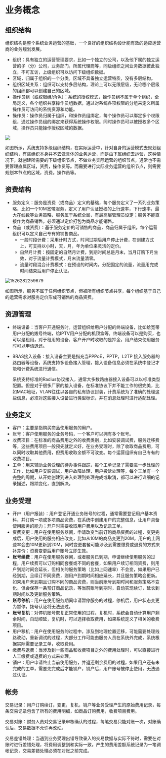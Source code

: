# 业务概念

## 组织结构

组织结构是整个系统业务运营的基础，一个良好的组织结构设计能有效的适应运营商的业务规划发展。

- 组织：具有独立的运营管理要求，比如一个独立的公司，以及他下属的独立运营的子（分）公司，业务部门，所属代理商等，同级组织之间业务数据彼此独立，不可互访，上级组织可以访问下级组织数据。
- 区域，归属于组织的一个分类，区域不具备独立运营特质，没有多层结构。
- 组织区域关系：组织可以支持多层结构，理论上可以无限层级，无论哪个层级的组织都可以创建自己的区域。
- 操作员组（或权限组/角色）：系统的授权模式，操作员组不属于单个组织，全局定义，各个组织共享操作员组数据，通过对系统各项权限的分组来定义所属操作员可访问的系统资源和功能。
- 操作员：操作员归属于组织，和操作员组绑定，每个操作员可以绑定多个权限组，通过操作员组的绑定来获得系统操作权限。同时操作员可以被授权多个区域，操作员只能操作授权区域的数据。

![](http://static.toughcloud.net/toughsms/tc_20180524165643_9.png)

如图所示，系统支持多级组织结构，在实际运营中，针对自身的运营模式去规划组织结构，有些组织本身并不去做具体的业务运营，而是由下属组织去运营，这种情况下，就创建所需要的下级组织节点，不做业务实际运营的组织节点，通常也不需要管理直属区域，资费，操作员等。而需要进行实际业务运营的组织节点，则需要规划本节点的区域，资费，操作员等。

## 资费结构

- 服务定义：服务是资费（或商品）定义的基础，每个服务定义了一系列业务策略，比如一个10M宽带服务，定义了用户认证授权的上行速率，下行速率，最大在线数等业务策略，服务属于系统全局，有最高层管理员设定；服务不能直接作为商品销售，必须通过定价打包为商品才能销售。
- 商品（或资费）：基于服务定价的可销售的商品，商品归属于组织，每个运营组织可以定义自己专有的销售商品。
    - 一般时段计费：采用计时方式，时间过期后用户停止计费，在创建方式上，可支持以小时，天，月，年为单位来灵活的定价。
    - 自然月计费：按固定的自然月计费，到期时间总是月末，当月订购下月生效，对于流量计费模式，月末流量清零。
    - 流量时段混合计费模式：在预设的时间内，分配固定的流量，流量用完或时间结束后用户停止认证。


![1526282259679](http://static.toughcloud.net/toughsms/tc_20180517161152_6.png)

如图所示，服务不属于任何组织节点，但被所有组织节点共享，每个组织基于自己的运营需求对服务定价形成可销售的商品资费。

## 资源管理

- 终端设备：当客户开通服务时，运营组织给用户分配的终端设备，比如给宽带用户分配的拨号终端，给IPTV用户分配的机顶盒等，终端设备可以是购买，也可以是租用，对于租用的设备，客户开户时收取的是押金，用户结束使用服务时可以申请退还。

- BRAS接入设备：接入设备主要是指充当PPPoE，PPTP，L2TP 接入服务器的路由器等设备，系统支持多设备接入管理，接入设备信息必须在系统中登记才能和计费系统进行通信。

  系统支持标准的Radius协议接入，通常大多数路由器接入设备可以以标准类型配置。但是对于很多厂家的接入设备，在标准协议下并不能工作的很完美，比如MAC地址，VLAN往往以各自的私有协议封装，计费系统为了准确的处理这些信息，必须对这些接入设备进行类型标识，并在消息处理时进行适配处理。


## 业务定义

- 客户：主要是指购买商品使用服务的用户。
- 账号：客户使用服务的业务号码，一个客户可以拥有多个账号。
- 收费项目：在标准的商品费用之外的收费类别，比如安装调试费，服务迁移费等，这些费用项目一般预先就定义好，在业务受理时，除了收取商品费用，可以同时收取其他费用，但费用收取金额不可改变。每个运营组织有自己专有的收费项目。
- 工单：用来辅助业务受理的待办事件跟踪，每个工单记录了需要进一步处理的工作，比如用户安装调试，用户故障处理，用户投诉处理等，每个工单有一个完整的周期，从开始创建到进入处理到处理完成或取消，都可以进行详细的记录描述，跟踪变化，直到解决。

## 业务受理

- 开户（用户报装）：用户登记开通业务账号的过程，通常需要登记用户基本资料，并订购一项或多项商品资费，在系统中创建用户的完整信息，让用户具备使用服务的能力；开户时需要收取用户费用以及记录工单。
- 资费变更：用户在使用服务器间，申请改变当前订购商品资费的过程，变更完成后，用户使用的服务相应改变，比如从10M的商品变更到20M，用户的上网速率会由10M更新到20M，同时变更套餐可能涉及到需要缴费或退费的方式来补差价；资费变更后用户账号立即生效。
- **账号续费**：用户在使用服务器间，或者服务已到期，申请继续使用服务的过程，用户续费可以订购相同套餐或不同的套餐，如果用户续订相同资费，则用户到期时间会延长，但相关的服务策略（比如上网速率）不会变，如果用户已经到期，且续订不同资费，则用户到期时间相应延长，并且服务策略会更新。如果用户未到期且订购不同的商品资费，则当前账号到期时间和服务策略不变化，但会保存一条预订商品记录，等当前账号到期时，自动实现续订，延长到期时间以及更新服务策略。
- **账号停机**：用户在使用服务期间申请暂停服务的过程，停机后，用户状态变更为暂停，拨号认证将无法通过。
- **账号复机**：对停机账号恢复正常使用的过程，复机时，系统会自动计算用户剩余时间，自动顺延，复机时，可以选择收取费用，如果系统定义了相关的收费项目。
- 用户移机：用户在使用服务的过程中，涉及到地理位置迁移，可能需要处理线路改动，重新调试的过程，大部分工作可能由服务人员在系统外完成，系统根据实际需要记录工单，收取费用。
- 缴费与退费：当涉及到一些商品和收费项目之外的费用处理时，可以直接进行人工缴费或退费的方式来处理。
- 销户：用户申请终止当前使用服务，并退还剩余费用的过程，如果用户还有未完成的工单，需要先完成后才能销户，销户后，用户账号被停止使用，无法通过认证。

## 帐务

交易记录：用户订购续订，变更，复机，销户等业务受理产生的原始费用记录，每条交易记录包含了所有的费用明细，如商品订购费用，收费项目费用。

交易对账：财务人员对交易记录审核确认的过程，每笔交易只能对账一次，对账确认后，交易数据不允许再改动。

交易差错处理：当遇到业务受理出错导致录入的交易数据与实际不符时，需要在对账时进行差错处理，将费用调整到和实际一致，产生的费用差额系统记录为一笔调帐记录，交易差错处理必须在对账之前完成。
